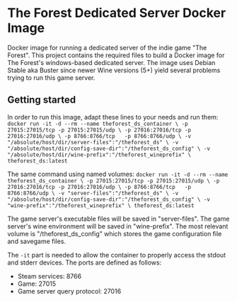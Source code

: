 # The Forest Dedicated Server Docker Image
Docker image for running a dedicated server of the indie game "The Forest".
This project contains the required files to build a Docker image for The Forest's windows-based dedicated server.
The image uses Debian Stable aka Buster since newer Wine versions (5+) yield several problems trying to run this game server.


## Getting started
In order to run this image, adapt these lines to your needs and run them:
`
docker run -it -d --rm --name theforest_ds_container \
    -p 27015:27015/tcp -p 27015:27015/udp \
    -p 27016:27016/tcp -p 27016:27016/udp \
    -p 8766:8766/tcp   -p 8766:8766/udp \
    -v "/absolute/host/dir/server-files":"/theforest_ds" \
    -v "/absolute/host/dir/config-save-dir":"/theforest_ds_config" \
    -v "/absolute/host/dir/wine-prefix":"/theforest_wineprefix" \
    theforest_ds:latest
`

The same command using named volumes:
`
docker run -it -d --rm --name theforest_ds_container \
    -p 27015:27015/tcp -p 27015:27015/udp \
    -p 27016:27016/tcp -p 27016:27016/udp \
    -p 8766:8766/tcp   -p 8766:8766/udp \
    -v "server-files":"/theforest_ds" \
    -v "/absolute/host/dir/config-save-dir":"/theforest_ds_config" \
    -v "wine-prefix":"/theforest_wineprefix" \
    theforest_ds:latest
`

The game server's executable files will be saved in "server-files".
The game server's wine environment will be saved in "wine-prefix".
The most relevant volume is "/theforest_ds_config" which stores the game configuration file and savegame files.



The `-it` part is needed to allow the container to properly access the stdout and stderr devices.
The ports are defined as follows:
- Steam services: 8766
- Game: 27015
- Game server query protocol: 27016
